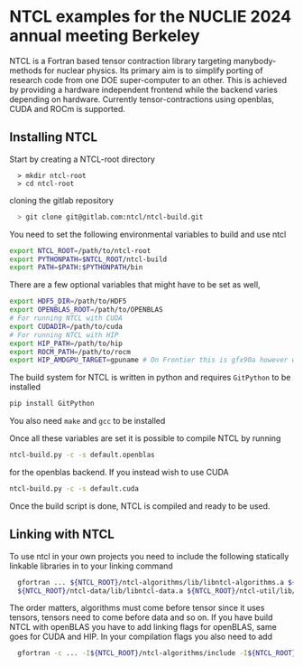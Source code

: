 # NTCL examples for the NUCLIE 2024 annual meeting Berkeley

NTCL is a Fortran based tensor contraction library targeting manybody-methods
for nuclear physics. Its primary aim is to simplify porting of research code 
from one DOE super-computer to an other. This is achieved by providing a 
hardware independent frontend while the backend varies depending on hardware.
Currently tensor-contractions using openblas, CUDA and ROCm is supported.

## Installing NTCL

Start by creating a NTCL-root directory
```
  > mkdir ntcl-root
  > cd ntcl-root
```
cloning the gitlab repository
```bash
  > git clone git@gitlab.com:ntcl/ntcl-build.git
```
You need to set the following environmental variables to build and use ntcl
```bash
export NTCL_ROOT=/path/to/ntcl-root
export PYTHONPATH=$NTCL_ROOT/ntcl-build
export PATH=$PATH:$PYTHONPATH/bin
```
There are a few optional variables that might have to be set as well,
```bash
export HDF5_DIR=/path/to/HDF5  
export OPENBLAS_ROOT=/path/to/OPENBLAS
# For running NTCL with CUDA 
export CUDADIR=/path/to/cuda
# For running NTCL with HIP
export HIP_PATH=/path/to/hip
export ROCM_PATH=/path/to/rocm
export HIP_AMDGPU_TARGET=gpuname # On Frontier this is gfx90a however we have a specific setup for Frontier
```

The build system for NTCL is written in python and requires `GitPython` to be installed
```bash
pip install GitPython
```
You also need `make` and `gcc` to be installed

Once all these variables are set it is possible to compile NTCL by running
```bash
ntcl-build.py -c -s default.openblas
```
for the openblas backend. If you instead wish to use CUDA
```bash
ntcl-build.py -c -s default.cuda
```
Once the build script is done, NTCL is compiled and ready to be used.

## Linking with NTCL

To use ntcl in your own projects you need to include the following statically linkable libraries
in to your linking command
```bash
  gfortran ... ${NTCL_ROOT}/ntcl-algorithms/lib/libntcl-algorithms.a ${NTCL_ROOT}/ntcl-tensor/lib/libntcl-tensor.a \
  ${NTCL_ROOT}/ntcl-data/lib/libntcl-data.a ${NTCL_ROOT}/ntcl-util/lib/libntcl-util.a 
```
The order matters, algorithms must come before tensor since it uses tensors, tensors need to come before data and so on.
If you have build NTCL with openBLAS you have to add linking flags for openBLAS, same goes for CUDA and HIP.
In your compilation flags you also need to add
```bash
  gfortran -c ... -I${NTCL_ROOT}/ntcl-algorithms/include -I${NTCL_ROOT}/ntcl-tensor/include -I${NTCL_ROOT}/ntcl-data/include -I${NTCL_ROOT}/ntcl-util/include 
```
